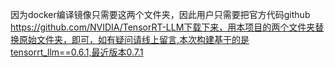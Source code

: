 因为docker编译镜像只需要这两个文件夹，因此用户只需要把官方代码github  https://github.com/NVIDIA/TensorRT-LLM下载下来，用本项目的两个文件夹替换原始文件夹，即可，如有疑问请线上留言,本次构建基于的是tensorrt_llm==0.6.1,最近版本0.7.1
